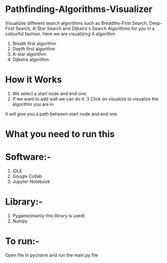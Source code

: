 # Pathfinding-Algorithms-Visualizer
Visualizes different search algorithms such as Breadths-First Search, Deep-First Search, A-Star Search and Dijkstra's Search Algorithms for you in a colourful fashion.
Here we are visualizing 4 algorithm 
1. Breath first algorithm
2. Depth first algorithm
3. A-star algorithm
4. Dijkstra algorithm 


# How it Works
1. We select a start node and end one.
2. If we want to add wall we can do it.
3 Click on visualize to visualize the algorithm you are in 

It will give you a path between start node and end one

# What you need to run this 

# Software:-
1. IDLE
2. Google Collab
3. Jupyter Notebook

# Library:-
1. Pygame(mainly this library is used)
2. Numpy

# To run:-
Open file in pycharm and run the main.py file 
